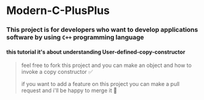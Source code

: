 # Modern-C-PlusPlus

### This project is for developers who want to develop applications software by using `C++` programming language

#### this tutorial it's about understanding User-defined-copy-constructor

> feel free to fork this project and you can make an object and how to invoke a copy constructor ✅
>
> if you want to add a feature on this project you can make a pull request and i'll be happy to merge it 🥳 
